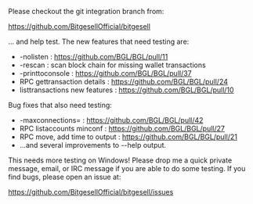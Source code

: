 Please checkout the git integration branch from:

https://github.com/BitgesellOfficial/bitgesell

... and help test.  The new features that need testing are:

* -nolisten : https://github.com/BGL/BGL/pull/11
* -rescan : scan block chain for missing wallet transactions
* -printtoconsole : https://github.com/BGL/BGL/pull/37
* RPC gettransaction details : https://github.com/BGL/BGL/pull/24
* listtransactions new features : https://github.com/BGL/BGL/pull/10

Bug fixes that also need testing:

* -maxconnections= : https://github.com/BGL/BGL/pull/42
* RPC listaccounts minconf : https://github.com/BGL/BGL/pull/27
* RPC move, add time to output : https://github.com/BGL/BGL/pull/21
* ...and several improvements to --help output.

This needs more testing on Windows!  Please drop me a quick private message, email, or IRC message if you are able to do some testing.  If you find bugs, please open an issue at:

https://github.com/BitgesellOfficial/bitgesell/issues
